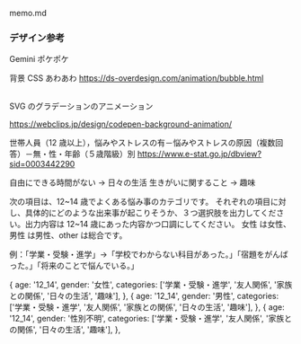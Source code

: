 memo.md

### デザイン参考

Gemini
ポケポケ

背景 CSS
あわあわ
https://ds-overdesign.com/animation/bubble.html

##

SVG のグラデーションのアニメーション

https://webclips.jp/design/codepen-background-animation/

世帯人員（12 歳以上），悩みやストレスの有－悩みやストレスの原因（複数回答）－無・性・年齢（５歳階級）別
https://www.e-stat.go.jp/dbview?sid=0003442290

自由にできる時間がない → 日々の生活
生きがいに関すること → 趣味

次の項目は、12~14 歳でよくある悩み事のカテゴリです。
それぞれの項目に対し、具体的にどのような出来事が起こりそうか、３つ選択肢を出力してください。出力内容は 12~14 歳にあった内容かつ口調にしてください。
女性 は女性、男性 は男性、other は総合です。

例：「学業・受験・進学」→「学校でわからない科目があった。」「宿題をがんばった。」「将来のことで悩んでいる。」

{
age: '12_14',
gender: '女性',
categories: ['学業・受験・進学', '友人関係', '家族との関係', '日々の生活', '趣味'],
},
{
age: '12_14',
gender: '男性',
categories: ['学業・受験・進学', '友人関係', '家族との関係', '日々の生活', '趣味'],
},
{
age: '12_14',
gender: '性別不明',
categories: ['学業・受験・進学', '友人関係', '家族との関係', '日々の生活', '趣味'],
},
